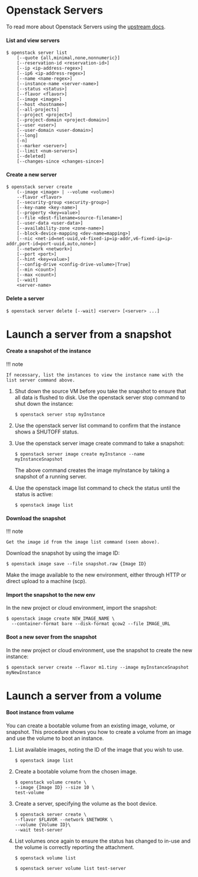 # Openstack Servers

To read more about Openstack Servers using the [upstream docs](https://docs.openstack.org/python-openstackclient/pike/cli/command-objects/server.html).

#### List and view servers

``` shell
$ openstack server list
    [--quote {all,minimal,none,nonnumeric}]
    [--reservation-id <reservation-id>]
    [--ip <ip-address-regex>]
    [--ip6 <ip-address-regex>]
    [--name <name-regex>]
    [--instance-name <server-name>]
    [--status <status>]
    [--flavor <flavor>]
    [--image <image>]
    [--host <hostname>]
    [--all-projects]
    [--project <project>]
    [--project-domain <project-domain>]
    [--user <user>]
    [--user-domain <user-domain>]
    [--long]
    [-n]
    [--marker <server>]
    [--limit <num-servers>]
    [--deleted]
    [--changes-since <changes-since>]
```

#### Create a new server

``` shell
$ openstack server create
    (--image <image> | --volume <volume>)
    --flavor <flavor>
    [--security-group <security-group>]
    [--key-name <key-name>]
    [--property <key=value>]
    [--file <dest-filename=source-filename>]
    [--user-data <user-data>]
    [--availability-zone <zone-name>]
    [--block-device-mapping <dev-name=mapping>]
    [--nic <net-id=net-uuid,v4-fixed-ip=ip-addr,v6-fixed-ip=ip-addr,port-id=port-uuid,auto,none>]
    [--network <network>]
    [--port <port>]
    [--hint <key=value>]
    [--config-drive <config-drive-volume>|True]
    [--min <count>]
    [--max <count>]
    [--wait]
    <server-name>
```

#### Delete a server

``` shell
$ openstack server delete [--wait] <server> [<server> ...]
```

# Launch a server from a snapshot

#### Create a snapshot of the instance

!!! note

    If necessary, list the instances to view the instance name with the list server command above.

1. Shut down the source VM before you take the snapshot to ensure that all data is flushed to disk. Use the openstack server stop command to shut down the instance:

    ``` shell
    $ openstack server stop myInstance
    ```
2. Use the openstack server list command to confirm that the instance shows a SHUTOFF status.

3. Use the openstack server image create command to take a snapshot:

    ``` shell
    $ openstack server image create myInstance --name myInstanceSnapshot
    ```
   
    The above command creates the image myInstance by taking a snapshot of a running server. 
4. Use the openstack image list command to check the status until the status is active:

    ``` shell
    $ openstack image list
    ```
   
#### Download the snapshot

!!! note

    Get the image id from the image list command (seen above).

Download the snapshot by using the image ID:

``` shell
$ openstack image save --file snapshot.raw {Image ID}
```

Make the image available to the new environment, either through HTTP or direct upload to a machine (scp).

#### Import the snapshot to the new env

In the new project or cloud environment, import the snapshot:

``` shell
$ openstack image create NEW_IMAGE_NAME \
  --container-format bare --disk-format qcow2 --file IMAGE_URL
```

#### Boot a new sever from the snapshot

In the new project or cloud environment, use the snapshot to create the new instance:

``` shell
$ openstack server create --flavor m1.tiny --image myInstanceSnapshot myNewInstance
```

# Launch a server from a volume

#### Boot instance from volume

You can create a bootable volume from an existing image, volume, or snapshot. This procedure shows you how to create a volume from an image and use the volume to boot an instance.

1. List available images, noting the ID of the image that you wish to use.
    ``` shell
    $ openstack image list
    ```
2. Create a bootable volume from the chosen image.
    ``` shell
    $ openstack volume create \
    --image {Image ID} --size 10 \
    test-volume
    ```
   
3. Create a server, specifying the volume as the boot device.
    ``` shell
    $ openstack server create \
    --flavor $FLAVOR --network $NETWORK \
    --volume {Volume ID}\
    --wait test-server
    ```
4. List volumes once again to ensure the status has changed to in-use and the volume is correctly reporting the attachment.
    ``` shell
    $ openstack volume list
    ```
    ``` shell
    $ openstack server volume list test-server
    ```
